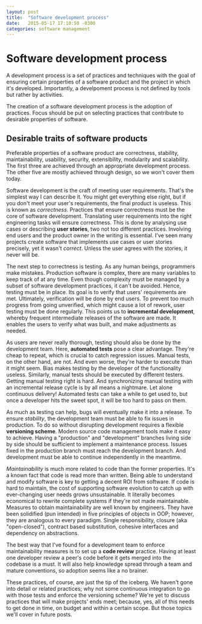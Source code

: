 ```yaml
---
layout: post
title:  "Software development process"
date:   2015-05-17 17:10:50 -0300
categories: software management
---
```


# Software development process

A development process is a set of practices and techniques with the goal of ensuring certain properties of a software product and the project in which it's developed. Importantly, a develpoment process is not defined by tools but rather by activities.

The creation of a software development process is the adoption of practices. Focus should be put on selecting practices that contribute to desirable properties of software.

## Desirable traits of software products
Preferable properties of a software product are correctness, stability, maintainability, usability, security, extensibility, modularity and scalability. The first three are achieved through an appropriate development process. The other five are mostly achieved through design, so we won't cover them today.

Software development is the craft of meeting user requirements. That's the simplest way I can describe it. You might get everything else right, but if you don't meet your user's requirements, the final product is useless. This is known as *correctness*. Practices that ensure correctness must be the core of software development. Translating user requirements into the right engineering tasks will ensure correctness. This is done by analysing use cases or describing **user stories**, two not too different practices. Involving end users and the product owner in the writing is essential. I've seen many projects create software that implements use cases or user stories precisely, yet it wasn't *correct*. Unless the user agrees with the stories, it never will be.

The next step to correctness is testing. As any human beings, programmers make mistakes. Production software is complex, there are many variables to keep track of at any time. Even though complexity must be managed by a subset of software development practices, it can't be avoided. Hence, testing must be in place. Its goal is to verify that users' requirements are met. Ultimately, verification will be done by end users. To prevent too much progress from going unverified, which might cause a lot of rework, user testing must be done regularly. This points us to **incremental development**, whereby frequent intermediate releases of the software are made. It enables the users to verify what was built, and make adjustments as needed.

As users are never really thorough, testing should also be done by the development team. Here, **automated tests** pose a clear advantage. They're cheap to repeat, which is crucial to catch regression issues. Manual tests, on the other hand, are not. And even worse, they're harder to execute than it might seem. Bias makes testing by the developer of the functionality useless. Similarly, manual tests should be executed by different testers. Getting manual testing right is hard. And synchronizing manual testing with an incremental release cycle is by all means a nightmare. Let alone continuous delivery! Automated tests can take a while to get used to, but once a developer hits the sweet spot, it will be too hard to pass on them.

As much as testing can help, bugs will eventually make it into a release. To ensure *stability*, the development team must be able to fix issues in production. To do so without disrupting development requires a flexible **versioning scheme**. Modern source code management tools make it easy to achieve. Having a "production" and "development" branches living side by side should be sufficient to implement a maintenance process. Issues fixed in the production branch must reach the development branch. And development must be able to continue independently in the meantime.

*Maintainability* is much more related to code than the former properties. It's a known fact that code is read more than written. Being able to understand and modify software is key to getting a decent ROI from software. If code is hard to maintain, the cost of supporting software evolution to catch up with ever-changing user needs grows unsustainable. It literally becomes economical to rewrite complete systems if they're not made maintainable. Measures to obtain maintainability are well known by engineers. They have been solidified (pun intended) in five principles of objects in OOP; however, they are analogous to every paradigm. Single responsibility, closure (aka "open-closed"), contract based substitution, cohesive interfaces and dependency on abstractions.

The best way that I've found for a development team to enforce maintainability measures is to set up a **code review** practice. Having at least one developer review a peer's code before it gets merged into the codebase is a must. It will also help knowledge spread through a team and mature conventions, so adoption seems like a no brainer.

These practices, of course, are just the tip of the iceberg. We haven't gone into detail or related practices; why not some continuous integration to go with those tests and enforce the versioning scheme? We're yet to discuss practices that will make projects' ends meet; because, yes, all of this needs to get done in time, on budget and within a certain scope. But those topics we'll cover in future posts.

